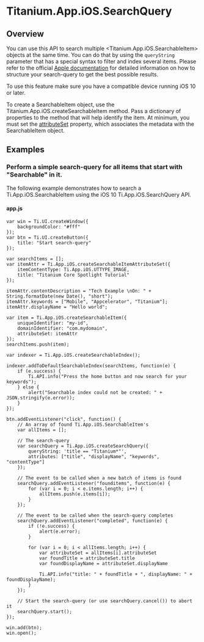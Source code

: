 # Titanium.App.iOS.SearchQuery

<ProxySummary/>

## Overview

You can use this API to search multiple <Titanium.App.iOS.SearchableItem> objects at the same time. You can do that 
by using the `queryString` parameter that has a special syntax to filter and index several items. Please refer 
to the official [Apple documentation](https://developer.apple.com/reference/corespotlight/cssearchquery) for detailed information on how to structure your search-query to get the 
best possible results.

To use this feature make sure you have a compatible device running iOS 10 or later.

To create a SearchableItem object, use the Titanium.App.iOS.createSearchableItem method.
Pass a dictionary of properties to the method that will help identify the item.
At minimum, you must set the [attributeSet](Titanium.App.iOS.SearchableItem.attributeSet) property, which associates
the metadata with the SearchableItem object.

## Examples

### Perform a simple search-query for all items that start with "Searchable" in it.

The following example demonstrates how to search a Ti.App.iOS.SearchableItem using the iOS 10
Ti.App.iOS.SearchQuery API.

#### app.js

    var win = Ti.UI.createWindow({
        backgroundColor: "#fff"
    });
    var btn = Ti.UI.createButton({
        title: "Start search-query"
    });

    var searchItems = [];
    var itemAttr = Ti.App.iOS.createSearchableItemAttributeSet({
        itemContentType: Ti.App.iOS.UTTYPE_IMAGE,
        title: "Titanium Core Spotlight Tutorial"
    });

    itemAttr.contentDescription = "Tech Example \nOn: " + String.formatDate(new Date(), "short");
    itemAttr.keywords = ["Mobile", "Appcelerator", "Titanium"];
    itemAttr.displayName = "Hello world";

    var item = Ti.App.iOS.createSearchableItem({
        uniqueIdentifier: "my-id",
        domainIdentifier: "com.mydomain",
        attributeSet: itemAttr
    });
    searchItems.push(item);

    var indexer = Ti.App.iOS.createSearchableIndex();

    indexer.addToDefaultSearchableIndex(searchItems, function(e) {
        if (e.success) {
            Ti.API.info("Press the home button and now search for your keywords");
        } else {
            alert("Searchable index could not be created: " + JSON.stringify(e.error));
        }
    });

    btn.addEventListener("click", function() {
        // An array of found Ti.App.iOS.SearchableItem's
        var allItems = [];

        // The search-query
        var searchQuery = Ti.App.iOS.createSearchQuery({
            queryString: 'title == "Titanium*"',
            attributes: ["title", "displayName", "keywords", "contentType"]
        });

        // The event to be called when a new batch of items is found
        searchQuery.addEventListener("founditems", function(e) {
            for (var i = 0; i < e.items.length; i++) {
                allItems.push(e.items[i]);
            }
        });

        // The event to be called when the search-query completes
        searchQuery.addEventListener("completed", function(e) {
            if (!e.success) {
                alert(e.error);
            }

            for (var i = 0; i < allItems.length; i++) {
                var attributeSet = allItems[i].attributeSet
                var foundTitle = attributeSet.title
                var foundDisplayName = attributeSet.displayName

                Ti.API.info("title: " + foundTitle + ", displayName: " + foundDisplayName);
            }
        });

        // Start the search-query (or use searchQuery.cancel()) to abort it
        searchQuery.start();
    });

    win.add(btn);
    win.open();

<ApiDocs/>
